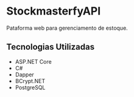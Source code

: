 # StockmasterfyAPI

Pataforma web para gerenciamento de estoque.

## Tecnologias Utilizadas

- ASP.NET Core
- C#
- Dapper
- BCrypt.NET
- PostgreSQL